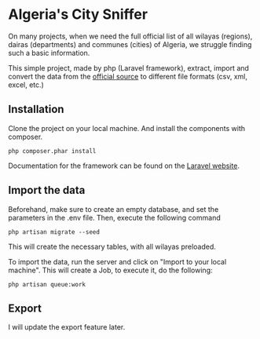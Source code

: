 # Algeria's City Sniffer
On many projects, when we need the full official list of all wilayas (regions), dairas (departments) and communes (cities) of Algeria, we struggle finding such a basic information.

This simple project, made by php (Laravel framework), extract, import and convert the data from the [official source](http://www.interieur.gov.dz/index.php/fr/component/annuaire/?view=wilayas) to different file formats (csv, xml, excel, etc.)

## Installation
Clone the project on your local machine. And install the components with composer.
```
php composer.phar install
```

Documentation for the framework can be found on the [Laravel website](http://laravel.com/docs).

## Import the data
Beforehand, make sure to create an empty database, and set the parameters in the .env file.
Then, execute the following command
```
php artisan migrate --seed
```
This will create the necessary tables, with all wilayas preloaded.

To import the data, run the server and click on "Import to your local machine". This will create a Job, to execute it, do the following:
```
php artisan queue:work
```

## Export

I will update the export feature later.
